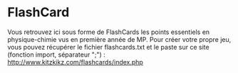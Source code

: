 # FlashCard


Vous retrouvez ici sous forme de FlashCards les points essentiels en physique-chimie vus en première année de MP.
Pour créer votre propre jeu, vous pouvez récupérer le fichier flashcards.txt et le paste sur ce site (fonction import, séparateur ";") : http://www.kitzkikz.com/flashcards/index.php


